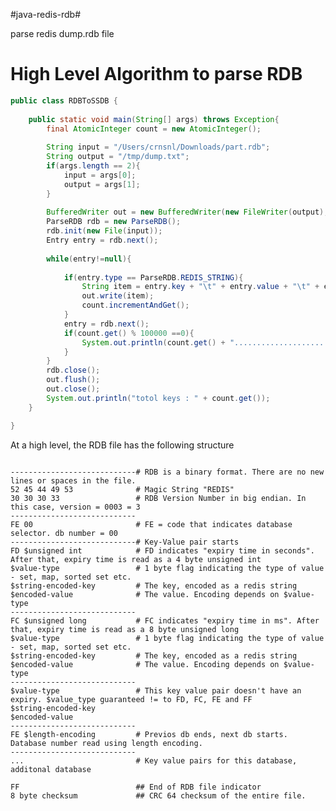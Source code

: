 #java-redis-rdb#

parse redis dump.rdb file

High Level Algorithm to parse RDB
==========

```java
public class RDBToSSDB {
	
	public static void main(String[] args) throws Exception{
    	final AtomicInteger count = new AtomicInteger();
    	
        String input = "/Users/crnsnl/Downloads/part.rdb";
        String output = "/tmp/dump.txt";
        if(args.length == 2){
        	input = args[0];
        	output = args[1];
        }
        
        BufferedWriter out = new BufferedWriter(new FileWriter(output), 1024 * 1024);
        ParseRDB rdb = new ParseRDB();
        rdb.init(new File(input));
        Entry entry = rdb.next();
        
        while(entry!=null){
        	
        	if(entry.type == ParseRDB.REDIS_STRING){
        		String item = entry.key + "\t" + entry.value + "\t" + entry.expire + "\n";
        		out.write(item);
        		count.incrementAndGet();
        	}
            entry = rdb.next();
            if(count.get() % 100000 ==0){
            	System.out.println(count.get() + ".............................");
            }
        }
        rdb.close();
        out.flush();
        out.close();
        System.out.println("totol keys : " + count.get());
	}

}
```


At a high level, the RDB file has the following structure
<pre><code>
----------------------------# RDB is a binary format. There are no new lines or spaces in the file.
52 45 44 49 53              # Magic String "REDIS"
30 30 30 33                 # RDB Version Number in big endian. In this case, version = 0003 = 3
----------------------------
FE 00                       # FE = code that indicates database selector. db number = 00
----------------------------# Key-Value pair starts
FD $unsigned int            # FD indicates "expiry time in seconds". After that, expiry time is read as a 4 byte unsigned int
$value-type                 # 1 byte flag indicating the type of value - set, map, sorted set etc.
$string-encoded-key         # The key, encoded as a redis string
$encoded-value              # The value. Encoding depends on $value-type
----------------------------
FC $unsigned long           # FC indicates "expiry time in ms". After that, expiry time is read as a 8 byte unsigned long
$value-type                 # 1 byte flag indicating the type of value - set, map, sorted set etc.
$string-encoded-key         # The key, encoded as a redis string
$encoded-value              # The value. Encoding depends on $value-type
----------------------------
$value-type                 # This key value pair doesn't have an expiry. $value_type guaranteed != to FD, FC, FE and FF
$string-encoded-key
$encoded-value
----------------------------
FE $length-encoding         # Previos db ends, next db starts. Database number read using length encoding.
----------------------------
...                         # Key value pairs for this database, additonal database
                            
FF                          ## End of RDB file indicator
8 byte checksum             ## CRC 64 checksum of the entire file.
</code></pre>
